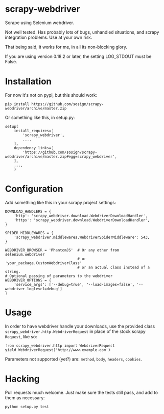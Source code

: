 scrapy-webdriver
================

Scrape using Selenium webdriver.

Not well tested. Has probably lots of bugs, unhandled situations, and scrapy
integration problems. Use at your own risk.

That being said, it works for me, in all its non-blocking glory.

If you are using version 0.18.2 or later, the setting LOG_STDOUT must be False.

Installation
=============

For now it's not on pypi, but this should work:

    pip install https://github.com/sosign/scrapy-webdriver/archive/master.zip

Or something like this, in setup.py:

    setup(
        install_requires=[
            'scrapy_webdriver',
            ...,
        ],
        dependency_links=[
            'https://github.com/sosign/scrapy-webdriver/archive/master.zip#egg=scrapy_webdriver',
        ],
        ...,
        )

Configuration
=============

Add something like this in your scrapy project settings:

    DOWNLOAD_HANDLERS = {
        'http': 'scrapy_webdriver.download.WebdriverDownloadHandler',
        'https': 'scrapy_webdriver.download.WebdriverDownloadHandler',
    }

    SPIDER_MIDDLEWARES = {
        'scrapy_webdriver.middlewares.WebdriverSpiderMiddleware': 543,
    }

    WEBDRIVER_BROWSER = 'PhantomJS'  # Or any other from selenium.webdriver
                                     # or 'your_package.CustomWebdriverClass'
                                     # or an actual class instead of a string.
    # Optional passing of parameters to the webdriver
    WEBDRIVER_OPTIONS = {
        'service_args': ['--debug=true', '--load-images=false', '--webdriver-loglevel=debug']
    }

Usage
=====

In order to have webdriver handle your downloads, use the provided
class `scrapy_webdriver.http.WebdriverRequest` in place of the stock scrapy
`Request`, like so:

    from scrapy_webdriver.http import WebdriverRequest
    yield WebdriverRequest('http://www.example.com')

Parameters not supported (yet?) are: `method`, `body`, `headers`, `cookies`.

Hacking
=======

Pull requests much welcome. Just make sure the tests still pass, and add to
them as necessary:

    python setup.py test

